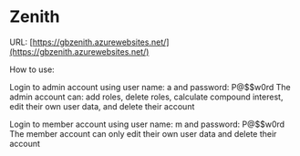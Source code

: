 # Zenith

URL: [https://gbzenith.azurewebsites.net/](https://gbzenith.azurewebsites.net/)

How to use:

Login to admin account using user name: a and password: P@$$w0rd
The admin account can: add roles, delete roles, calculate compound interest, edit their own user data, and delete their account

Login to member account using user name: m and password: P@$$w0rd
The member account can only edit their own user data and delete their account
